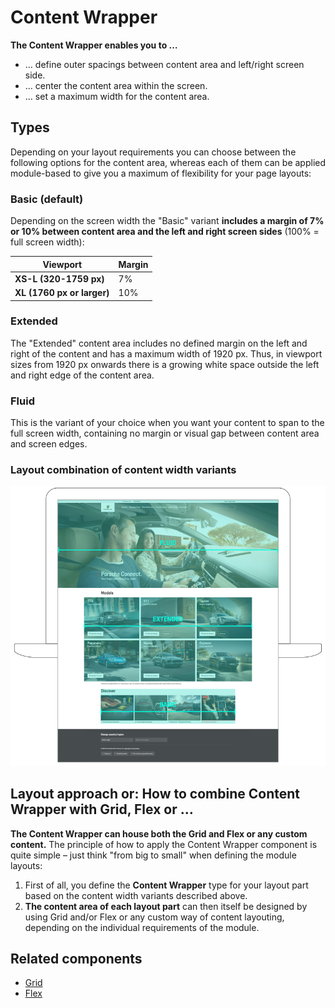 # Content Wrapper

**The Content Wrapper enables you to …**
- … define outer spacings between content area and left/right screen side.
- … center the content area within the screen.
- … set a maximum width for the content area.

## Types

Depending on your layout requirements you can choose between the following options for the content area, whereas each of them can be applied module-based to give you a maximum of flexibility for your page layouts:

### Basic (default)

Depending on the screen width the "Basic" variant **includes a margin of 7% or 10% between content area and the left and right screen sides** (100% = full screen width):

| **Viewport** | **Margin** |
|--------------|------------|
| **XS-L (320-1759 px)** | 7% |
| **XL (1760 px or larger)** | 10% |

### Extended

The "Extended" content area includes no defined margin on the left and right of the content and has a maximum width of 1920 px. Thus, in viewport sizes from 1920 px onwards there is a growing white space outside the left and right edge of the content area.

### Fluid

This is the variant of your choice when you want your content to span to the full screen width, containing no margin or visual gap between content area and screen edges.

### Layout combination of content width variants

![Content Wrapper with Fluid safe zone](./assets/content-wrapper-width-variants.png)

## Layout approach or: How to combine Content Wrapper with Grid, Flex or …

**The Content Wrapper can house both the Grid and Flex or any custom content.** The principle of how to apply the Content Wrapper component is quite simple – just think "from big to small" when defining the module layouts:
  
1. First of all, you define the **Content Wrapper** type for your layout part based on the content width variants described above.
2. **The content area of each layout part** can then itself be designed by using Grid and/or Flex or any custom way of content layouting, depending on the individual requirements of the module.

## Related components

- [Grid](components/grid)
- [Flex](components/flex)
